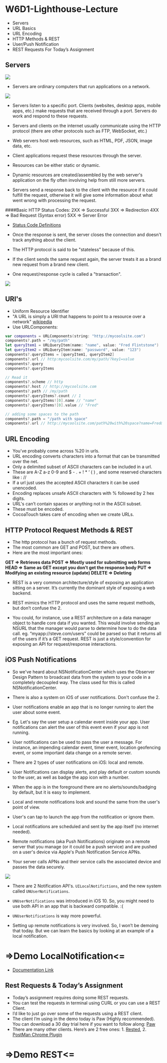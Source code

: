 # W6D1-Lighthouse-Lecture

* Servers
* URL Basics
* URL Encoding
* HTTP Methods & REST
* User/Push Notification
* REST Requests For Today’s Assignment


## Servers

![](Images/diagram1.png)

* Servers are ordinary computers that run applications on a network.

![](Images/diagram2.png)

* Servers listen to a specific port. Clients (websites, desktop apps, mobile apps, etc.) make requests that are received through a port. Servers do work and respond to these requests.

* Servers and clients on the internet usually communicate using the HTTP protocol (there are other protocols such as FTP, WebSocket, etc.)

* Web servers host web resources, such as HTML, PDF, JSON, image data, etc.

* Client applications request these resources through the server.

* Resources can be either static or dynamic. 

* Dynamic resources are created/assembled by the web server's application on the fly often involving help from still more servers.

* Servers send a response back to the client with the resource if it could fulfill the request, otherwise it will give some information about what went wrong with processing the request.

####Basic HTTP Status Codes: 
2XX => Successful
3XX => Redirection
4XX => Bad Request (Syntax error)
5XX => Server Error


* [Status Code Definitions](http://www.w3.org/Protocols/rfc2616/rfc2616-sec10.html)

* Once the response is sent, the server closes the connection and doesn't track anything about the client. 
* The HTTP protocol is said to be "stateless" because of this. 
* If the client sends the same request again, the server treats it as a brand new request from a brand new client. 

* One request/response cycle is called a "transaction".

![](Images/diagram3.png)

## URI's

* Uniform Resource Identifier
* "A URL is simply a URI that happens to point to a resource over a network" [wikipedia](https://en.wikipedia.org/wiki/Uniform_Resource_Identifier)
* Use URLComponents: 

```swift
var components = URLComponents(string: "http://mycoolsite.com")
components?.path = "/my/path"
let queryItem1 = URLQueryItem(name: "name", value: "Fred Flintstone")
let queryItem2 = URLQueryItem(name: "password", value: "123")
components?.queryItems = [queryItem1, queryItem2]
components?.url // http:mycoolsite.com/my/path/?key1=value
components?.query
components?.queryItems

// Read it
components?.scheme // http
components?.host // http://mycoolsite.com
components?.path // /my/path
components?.queryItems?.count // 1
components?.queryItems![0].name // "name"
components?.queryItems![0].value // "Fred"

// adding some spaces to the path
components?.path = "/path with space"
components?.url // http://mycoolsite.com/path%20with%20space?name=Fred&password=123
```

## URL Encoding

* You’ve probably come across %20 in urls.
* URL encoding converts characters into a format that can be transmitted over the net.
* Only a delimited subset of ASCII characters can be included in a url.
* These are A-Z a-z 0-9 and $ - . + ! * ‘ ( ) , and some reserved characters like : //
* If a url just uses the accepted ASCII characters it can be used unencoded.
* Encoding replaces unsafe ASCII characters with % followed by 2 hex digits.
* URL's can’t contain spaces or anything not in the ASCII subset.
* These must be encoded.
* CocoaTouch takes care of encoding when we create URLs.

## HTTP Protocol Request Methods & REST

* The http protocol has a bunch of request methods.
* The most common are GET and POST, but there are others.
* Here are the most important ones:

**GET => Retrieves data
POST => Mostly used for submitting web forms
HEAD => Same as GET except you don’t get the response body
PUT => Modifying an existing resource (update)
DELETE => Deleting**

* REST is a very common architecture/style of exposing an application sitting on a server. It’s currently the dominant style of exposing a web backend.

* REST mimics the HTTP protocol and uses the same request methods, but don’t confuse the 2.

* You could, for instance, use a REST architecture on a data manager object to handle core data if you wanted. This would involve sending an NSURL that the manager would parse to determine how to do the data call. eg. “myapp://steve.com/users” could be parsed so that it returns all of the users if it’s a GET request. REST is just a style/convention for exposing an API for request/response interactions.

## iOS Push Notifications

* So we've heard about NSNotificationCenter which uses the Observer Design Pattern to broadcast data from the system to your code in a completely decoupled way. The class used for this is called NSNotificationCenter. 

* There is also a system on iOS of user notifications.  Don't confuse the 2.

* User notifications enable an app that is no longer running to alert the user about some event. 

* Eg. Let's say the user setup a calendar event inside your app. User notifications can alert the user of this event even if your app is not running.

* User notifications can be used to pass the user a message. For instance, an impending calendar event, timer event, location geofencing event, or some important data change on a remote server.

* There are 2 types of user notifications on iOS: local and remote.

* User Notifications can display alerts, and play default or custom sounds to the user, as well as badge the app icon with a number. 

* When the app is in the foreground there are no alerts/sounds/badging by default, but it is easy to implement.

* Local and remote notifications look and sound the same from the user's point of view.

* User's can tap to launch the app from the notification or ignore them.

* Local notifications are scheduled and sent by the app itself (no internet needed).

* Remote notifications (aka Push Notifications) originate on a remote server that you manage (or it could be a push service) and are pushed on a user's device via Apple's Push Notification Service APNs. 

* Your server calls APNs and their service calls the associated device and passes the data securely.

![](Images/diagram4.jpg)

* There are 2 Notification API's. `UILocalNotifictions`, and the new system called `UNUserNotifications`. 

* `UNUserNotifications` was introduced in iOS 10. So, you might need to use both API in an app that is backward compatible. :(

* `UNUserNotifications` is way more powerful. 

* Setting up remote notifications is very involved. So, I won’t be demoing that today. But we can learn the basics by looking at an example of a local notification.

# =>Demo LocalNotification<=

*  [Documentation Link](https://developer.apple.com/library/prerelease/content/documentation/NetworkingInternet/Conceptual/RemoteNotificationsPG/Chapters/Introduction.html#//apple_ref/doc/uid/TP40008194)

## Rest Requests & Today’s Assignment

* Today’s assignment requires doing some REST requests.
* You can test the requests in terminal using CURL or you can use a REST Client.
* I’d like to just go over some of the requests using a REST client.
* The client I’m using in the demo today is Paw (Highly recommended). You can download a 30 day trial here if you want to follow along: [Paw](https://paw.cloud)
* There are many other clients. Here’s are 2 free ones: 1. [Rested](https://itunes.apple.com/ca/app/rested-simple-http-requests/id421879749?mt=12), 2. [PostMan Chrome Plugin](https://chrome.google.com/webstore/detail/postman/fhbjgbiflinjbdggehcddcbncdddomop?hl=en)

# =>Demo REST<=

